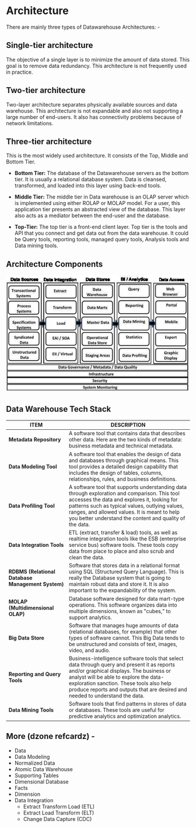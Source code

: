 # Architecture

There are mainly three types of Datawarehouse Architectures: -

## Single-tier architecture

The objective of a single layer is to minimize the amount of data stored. This goal is to remove data redundancy. This architecture is not frequently used in practice.

## Two-tier architecture

Two-layer architecture separates physically available sources and data warehouse. This architecture is not expandable and also not supporting a large number of end-users. It also has connectivity problems because of network limitations.

## Three-tier architecture

This is the most widely used architecture.
It consists of the Top, Middle and Bottom Tier.

- **Bottom Tier:** The database of the Datawarehouse servers as the bottom tier. It is usually a relational database system. Data is cleansed, transformed, and loaded into this layer using back-end tools.

- **Middle Tier:** The middle tier in Data warehouse is an OLAP server which is implemented using either ROLAP or MOLAP model. For a user, this application tier presents an abstracted view of the database. This layer also acts as a mediator between the end-user and the database.

- **Top-Tier:** The top tier is a front-end client layer. Top tier is the tools and API that you connect and get data out from the data warehouse. It could be Query tools, reporting tools, managed query tools, Analysis tools and Data mining tools.

## Architecture Components

![image](../../media/Data-Warehousing_Architecture-image1.jpg)

## Data Warehouse Tech Stack

| **ITEM** | **DESCRIPTION** |
|---|---|
| **Metadata Repository** | A software tool that contains data that describes other data. Here are the two kinds of metadata: business metadata and technical metadata. |
| **Data Modeling Tool** | A software tool that enables the design of data and databases through graphical means. This tool provides a detailed design capability that includes the design of tables, columns, relationships, rules, and business definitions. |
| **Data Profiling Tool** | A software tool that supports understanding data through exploration and comparison. This tool accesses the data and explores it, looking for patterns such as typical values, outlying values, ranges, and allowed values. It is meant to help you better understand the content and quality of the data. |
| **Data Integration Tools** | ETL (extract, transfer & load) tools, as well as realtime integration tools like the ESB (enterprise service bus) software tools. These tools copy data from place to place and also scrub and clean the data. |
| **RDBMS (Relational Database Management System)** | Software that stores data in a relational format using SQL (Structured Query Language). This is really the Database system that is going to maintain robust data and store it. It is also important to the expandability of the system. |
| **MOLAP (Multidimensional OLAP)** | Database software designed for data mart-type operations. This software organizes data into multiple dimensions, known as "cubes," to support analytics. |
| **Big Data Store** | Software that manages huge amounts of data (relational databases, for example) that other types of software cannot. This Big Data tends to be unstructured and consists of text, images, video, and audio. |
| **Reporting and Query Tools** | Business-intelligence software tools that select data through query and present it as reports and/or graphical displays. The business or analyst will be able to explore the data-exploration sanction. These tools also help produce reports and outputs that are desired and needed to understand the data. |
| **Data Mining Tools** | Software tools that find patterns in stores of data or databases. These tools are useful for predictive analytics and optimization analytics. |

## More (dzone refcardz) -

- Data
- Data Modeling
- Normalized Data
- Atomic Data Warehouse
- Supporting Tables
- Dimensional Database
- Facts
- Dimension
- Data Integration
    - Extract Transform Load (ETL)
    - Extract Load Transform (ELT)
    - Change Data Capture (CDC)

